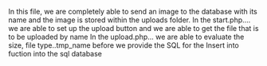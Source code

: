 In this file, we are completely able to send an image to the database with its name and the image is stored within the uploads folder.
In the start.php.... we are able to set up the upload button and we are able to get the file that is to be uploaded by name
In the upload.php... we are able to evaluate the size, file type..tmp_name before we provide the SQL for the Insert into fuction into the
sql database
